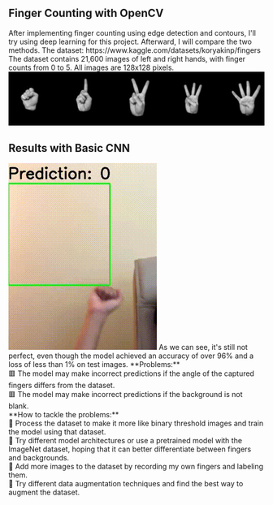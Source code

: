 <h2>Finger Counting with OpenCV</h2>
After implementing finger counting using edge detection and contours, I'll try using deep learning for this project. Afterward, I will compare the two methods.
The dataset: https://www.kaggle.com/datasets/koryakinp/fingers <br>
The dataset contains 21,600 images of left and right hands, with finger counts from 0 to 5. All images are 128x128 pixels.
<img src="Image/dataset-cover.jpg" alt="accessibility text">

<h2>Results with Basic CNN</h2>
<img src="Image/CNN_test.gif"/>
As we can see, it's still not perfect, even though the model achieved an accuracy of over 96% and a loss of less than 1% on test images.
**Problems:**<br>
🟥 The model may make incorrect predictions if the angle of the captured fingers differs from the dataset.<br>
🟥 The model may make incorrect predictions if the background is not blank.<br>
**How to tackle the problems:**<br>
🔲 Process the dataset to make it more like binary threshold images and train the model using that dataset.<br>
🔲 Try different model architectures or use a pretrained model with the ImageNet dataset, hoping that it can better differentiate between fingers and backgrounds.<br>
🔲 Add more images to the dataset by recording my own fingers and labeling them.<br>
🔲 Try different data augmentation techniques and find the best way to augment the dataset.<br>
